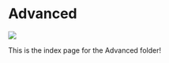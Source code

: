 # Advanced
![](https://www.youtube.com/watch?v=NnTvZWp5Q7o)


This is the index page for the Advanced folder!
